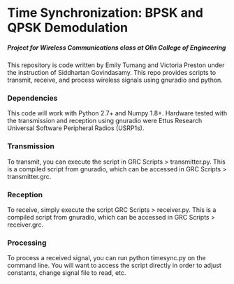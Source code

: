 # Time Synchronization: BPSK and QPSK Demodulation
##### Project for Wireless Communications class at Olin College of Engineering

This repository is code written by Emily Tumang and Victoria Preston under the instruction of Siddhartan Govindasamy. This repo provides scripts to transmit, receive, and process wireless signals using gnuradio and python.

### Dependencies
This code will work with Python 2.7+ and Numpy 1.8+. Hardware tested with the transmission and reception using gnuradio were Ettus Research Universal Software Peripheral Radios (USRP1s). 

### Transmission
To transmit, you can execute the script in GRC Scripts > transmitter.py. This is a compiled script from gnuradio, which can be accessed in GRC Scripts > transmitter.grc. 

### Reception
To receive, simply execute the script GRC Scripts > receiver.py. This is a compiled script from gnuradio, which can be accessed in GRC Scripts > receiver.grc.

### Processing
To process a received signal, you can run python timesync.py on the command line. You will want to access the script directly in order to adjust constants, change signal file to read, etc.
